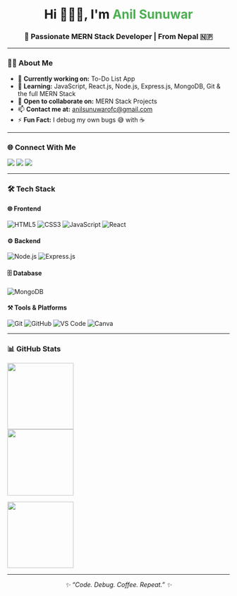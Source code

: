 <h1 align="center">Hi 👋🌟🚀, I'm <span style="color:#4CAF50">Anil Sunuwar</span></h1>
<h3 align="center">🚀 Passionate MERN Stack Developer | From Nepal 🇳🇵</h3>

---

### 👨‍💻 About Me

* 🔭 **Currently working on:** To-Do List App
* 🌱 **Learning:** JavaScript, React.js, Node.js, Express.js, MongoDB, Git & the full MERN Stack
* 🤝 **Open to collaborate on:** MERN Stack Projects
* 📫 **Contact me at:** [anilsunuwarofc@gmail.com](mailto:anilsunuwarofc@gmail.com)
* ⚡ **Fun Fact:** I debug my own bugs 😅 with ☕

---

### 🌐 Connect With Me

<p align="left">
<a href="https://linkedin.com/in/anilsunuwar" target="blank"><img src="https://img.shields.io/badge/LinkedIn-0077B5?style=for-the-badge&logo=linkedin&logoColor=white" /></a>
<a href="https://twitter.com/anilsunuwarr" target="blank"><img src="https://img.shields.io/badge/Twitter-1DA1F2?style=for-the-badge&logo=twitter&logoColor=white" /></a>
<a href="https://www.youtube.com/@goideax" target="blank"><img src="https://img.shields.io/badge/YouTube-FF0000?style=for-the-badge&logo=youtube&logoColor=white" /></a>
</p>

---

### 🛠 Tech Stack

#### 🌐 **Frontend**

![HTML5](https://img.shields.io/badge/HTML5-E34F26?style=for-the-badge\&logo=html5\&logoColor=white)
![CSS3](https://img.shields.io/badge/CSS3-1572B6?style=for-the-badge\&logo=css3\&logoColor=white)
![JavaScript](https://img.shields.io/badge/JavaScript-F7DF1E?style=for-the-badge\&logo=javascript\&logoColor=black)
![React](https://img.shields.io/badge/React-61DAFB?style=for-the-badge\&logo=react\&logoColor=black)

#### ⚙️ **Backend**

![Node.js](https://img.shields.io/badge/Node.js-339933?style=for-the-badge\&logo=nodedotjs\&logoColor=white)
![Express.js](https://img.shields.io/badge/Express.js-000000?style=for-the-badge\&logo=express\&logoColor=white)

#### 🗄️ **Database**

![MongoDB](https://img.shields.io/badge/MongoDB-47A248?style=for-the-badge\&logo=mongodb\&logoColor=white)

#### ⚒️ **Tools & Platforms**

![Git](https://img.shields.io/badge/Git-F05032?style=for-the-badge\&logo=git\&logoColor=white)
![GitHub](https://img.shields.io/badge/GitHub-181717?style=for-the-badge\&logo=github\&logoColor=white)
![VS Code](https://img.shields.io/badge/VS_Code-007ACC?style=for-the-badge\&logo=visualstudiocode\&logoColor=white)
![Canva](https://img.shields.io/badge/Canva-00C4CC?style=for-the-badge\&logo=canva\&logoColor=white)

---

### 📊 GitHub Stats

<p align="left">
<img src="https://github-readme-stats.vercel.app/api?username=anilsunuwar7&show_icons=true&locale=en&theme=radical" height="150"/><br>
<img src="https://github-readme-streak-stats.herokuapp.com/?user=anilsunuwar7&theme=radical" height="150" />
</p>

<p align="left">
 <img src="https://github-readme-stats.vercel.app/api/top-langs?username=anilsunuwar7&show_icons=true&locale=en&layout=compact&theme=radical" height="150"/>
</p>

---

<p align="center"><i>✨ “Code. Debug. Coffee. Repeat.” ✨</i></p>
